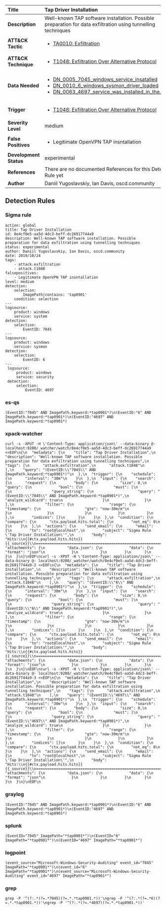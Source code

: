 | Title                    | Tap Driver Installation       |
|:-------------------------|:------------------|
| **Description**          | Well-known TAP software installation. Possible preparation for data exfiltration using tunnelling techniques |
| **ATT&amp;CK Tactic**    |  <ul><li>[TA0010: Exfiltration](https://attack.mitre.org/tactics/TA0010)</li></ul>  |
| **ATT&amp;CK Technique** | <ul><li>[T1048: Exfiltration Over Alternative Protocol](https://attack.mitre.org/techniques/T1048)</li></ul>  |
| **Data Needed**          | <ul><li>[DN_0005_7045_windows_service_insatalled](../Data_Needed/DN_0005_7045_windows_service_insatalled.md)</li><li>[DN_0010_6_windows_sysmon_driver_loaded](../Data_Needed/DN_0010_6_windows_sysmon_driver_loaded.md)</li><li>[DN_0063_4697_service_was_installed_in_the_system](../Data_Needed/DN_0063_4697_service_was_installed_in_the_system.md)</li></ul>  |
| **Trigger**              | <ul><li>[T1048: Exfiltration Over Alternative Protocol](../Triggers/T1048.md)</li></ul>  |
| **Severity Level**       | medium |
| **False Positives**      | <ul><li>Legitimate OpenVPN TAP insntallation</li></ul>  |
| **Development Status**   | experimental |
| **References**           |  There are no documented References for this Detection Rule yet  |
| **Author**               | Daniil Yugoslavskiy, Ian Davis, oscd.community |


## Detection Rules

### Sigma rule

```
action: global
title: Tap Driver Installation
id: 8e4cf0e5-aa5d-4dc3-beff-dc26917744a9
description: Well-known TAP software installation. Possible preparation for data exfiltration using tunnelling techniques
status: experimental
author: Daniil Yugoslavskiy, Ian Davis, oscd.community
date: 2019/10/24
tags:
    - attack.exfiltration
    - attack.t1048
falsepositives:
    - Legitimate OpenVPN TAP insntallation
level: medium
detection:
    selection:
        ImagePath|contains: 'tap0901'
    condition: selection
---
logsource:
    product: windows
    service: system
detection:
    selection:
        EventID: 7045
---
logsource:
    product: windows
    service: sysmon
detection:
    selection:
        EventID: 6
---
 logsource:
     product: windows
     service: security
 detection:
     selection:
         EventID: 4697

```





### es-qs
    
```
(EventID:"7045" AND ImagePath.keyword:*tap0901*)\n(EventID:"6" AND ImagePath.keyword:*tap0901*)\n(EventID:"4697" AND ImagePath.keyword:*tap0901*)
```


### xpack-watcher
    
```
curl -s -XPUT -H \'Content-Type: application/json\' --data-binary @- localhost:9200/_watcher/watch/8e4cf0e5-aa5d-4dc3-beff-dc26917744a9 <<EOF\n{\n  "metadata": {\n    "title": "Tap Driver Installation",\n    "description": "Well-known TAP software installation. Possible preparation for data exfiltration using tunnelling techniques",\n    "tags": [\n      "attack.exfiltration",\n      "attack.t1048"\n    ],\n    "query": "(EventID:\\"7045\\" AND ImagePath.keyword:*tap0901*)"\n  },\n  "trigger": {\n    "schedule": {\n      "interval": "30m"\n    }\n  },\n  "input": {\n    "search": {\n      "request": {\n        "body": {\n          "size": 0,\n          "query": {\n            "bool": {\n              "must": [\n                {\n                  "query_string": {\n                    "query": "(EventID:\\"7045\\" AND ImagePath.keyword:*tap0901*)",\n                    "analyze_wildcard": true\n                  }\n                }\n              ],\n              "filter": {\n                "range": {\n                  "timestamp": {\n                    "gte": "now-30m/m"\n                  }\n                }\n              }\n            }\n          }\n        },\n        "indices": []\n      }\n    }\n  },\n  "condition": {\n    "compare": {\n      "ctx.payload.hits.total": {\n        "not_eq": 0\n      }\n    }\n  },\n  "actions": {\n    "send_email": {\n      "email": {\n        "to": "root@localhost",\n        "subject": "Sigma Rule \'Tap Driver Installation\'",\n        "body": "Hits:\\n{{#ctx.payload.hits.hits}}{{_source}}\\n================================================================================\\n{{/ctx.payload.hits.hits}}",\n        "attachments": {\n          "data.json": {\n            "data": {\n              "format": "json"\n            }\n          }\n        }\n      }\n    }\n  }\n}\nEOF\ncurl -s -XPUT -H \'Content-Type: application/json\' --data-binary @- localhost:9200/_watcher/watch/8e4cf0e5-aa5d-4dc3-beff-dc26917744a9-2 <<EOF\n{\n  "metadata": {\n    "title": "Tap Driver Installation",\n    "description": "Well-known TAP software installation. Possible preparation for data exfiltration using tunnelling techniques",\n    "tags": [\n      "attack.exfiltration",\n      "attack.t1048"\n    ],\n    "query": "(EventID:\\"6\\" AND ImagePath.keyword:*tap0901*)"\n  },\n  "trigger": {\n    "schedule": {\n      "interval": "30m"\n    }\n  },\n  "input": {\n    "search": {\n      "request": {\n        "body": {\n          "size": 0,\n          "query": {\n            "bool": {\n              "must": [\n                {\n                  "query_string": {\n                    "query": "(EventID:\\"6\\" AND ImagePath.keyword:*tap0901*)",\n                    "analyze_wildcard": true\n                  }\n                }\n              ],\n              "filter": {\n                "range": {\n                  "timestamp": {\n                    "gte": "now-30m/m"\n                  }\n                }\n              }\n            }\n          }\n        },\n        "indices": []\n      }\n    }\n  },\n  "condition": {\n    "compare": {\n      "ctx.payload.hits.total": {\n        "not_eq": 0\n      }\n    }\n  },\n  "actions": {\n    "send_email": {\n      "email": {\n        "to": "root@localhost",\n        "subject": "Sigma Rule \'Tap Driver Installation\'",\n        "body": "Hits:\\n{{#ctx.payload.hits.hits}}{{_source}}\\n================================================================================\\n{{/ctx.payload.hits.hits}}",\n        "attachments": {\n          "data.json": {\n            "data": {\n              "format": "json"\n            }\n          }\n        }\n      }\n    }\n  }\n}\nEOF\ncurl -s -XPUT -H \'Content-Type: application/json\' --data-binary @- localhost:9200/_watcher/watch/8e4cf0e5-aa5d-4dc3-beff-dc26917744a9-3 <<EOF\n{\n  "metadata": {\n    "title": "Tap Driver Installation",\n    "description": "Well-known TAP software installation. Possible preparation for data exfiltration using tunnelling techniques",\n    "tags": [\n      "attack.exfiltration",\n      "attack.t1048"\n    ],\n    "query": "(EventID:\\"4697\\" AND ImagePath.keyword:*tap0901*)"\n  },\n  "trigger": {\n    "schedule": {\n      "interval": "30m"\n    }\n  },\n  "input": {\n    "search": {\n      "request": {\n        "body": {\n          "size": 0,\n          "query": {\n            "bool": {\n              "must": [\n                {\n                  "query_string": {\n                    "query": "(EventID:\\"4697\\" AND ImagePath.keyword:*tap0901*)",\n                    "analyze_wildcard": true\n                  }\n                }\n              ],\n              "filter": {\n                "range": {\n                  "timestamp": {\n                    "gte": "now-30m/m"\n                  }\n                }\n              }\n            }\n          }\n        },\n        "indices": []\n      }\n    }\n  },\n  "condition": {\n    "compare": {\n      "ctx.payload.hits.total": {\n        "not_eq": 0\n      }\n    }\n  },\n  "actions": {\n    "send_email": {\n      "email": {\n        "to": "root@localhost",\n        "subject": "Sigma Rule \'Tap Driver Installation\'",\n        "body": "Hits:\\n{{#ctx.payload.hits.hits}}{{_source}}\\n================================================================================\\n{{/ctx.payload.hits.hits}}",\n        "attachments": {\n          "data.json": {\n            "data": {\n              "format": "json"\n            }\n          }\n        }\n      }\n    }\n  }\n}\nEOF\n
```


### graylog
    
```
(EventID:"7045" AND ImagePath.keyword:*tap0901*)\n(EventID:"6" AND ImagePath.keyword:*tap0901*)\n(EventID:"4697" AND ImagePath.keyword:*tap0901*)
```


### splunk
    
```
(EventID="7045" ImagePath="*tap0901*")\n(EventID="6" ImagePath="*tap0901*")\n(EventID="4697" ImagePath="*tap0901*")
```


### logpoint
    
```
(event_source="Microsoft-Windows-Security-Auditing" event_id="7045" ImagePath="*tap0901*")\n(event_id="6" ImagePath="*tap0901*")\n(event_source="Microsoft-Windows-Security-Auditing" event_id="4697" ImagePath="*tap0901*")
```


### grep
    
```
grep -P '^(?:.*(?=.*7045)(?=.*.*tap0901.*))'\ngrep -P '^(?:.*(?=.*6)(?=.*.*tap0901.*))'\ngrep -P '^(?:.*(?=.*4697)(?=.*.*tap0901.*))'
```



